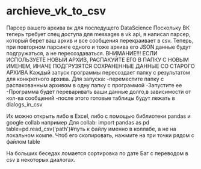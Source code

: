 # archieve_vk_to_csv
Парсер вашего архива вк для последущего DataScience
Поскольку ВК теперь требует спец доступа для messages в vk api, я написал парсер, который берет ваш архив и все сообщения перекраивает в csv.
Теперь, при повторном парсинге одного и тоже архива его JSON данные будут подгружаться, а не пересоздаваться.
ВНИМАНИЕ!!! ЕСЛИ ИСПОЛЬЗУЕТЕ НОВЫЙ АРХИВ, РАСПАКУЙТЕ ЕГО В ПАПКУ С НОВЫМ ИМЕНЕМ, ИНАЧЕ ПОДГРУЗЯТСЯ СОХРАНЕННЫЕ ДАННЫЕ СО СТАРОГО АРХИВА
Каждый запуск программы пересоздает папку с результатом для конкретного архива.
Для запуска:
-переместите папку с распакованным архивом в одну папку с программой
-Запустите ее
-Программа будет переваривать ваши данные долго,в зависимости от кол-ва сообщений
-после этого готовые таблицы будут лежать в dialogs_in_csv

Их можно открыть либо в Excel, либо с помощью библиотеки pandas и google collab например
Для collab:
import pandas as pd
table=pd.read_csv('path')#путь к файлу именно в коллабе, а не на локальном компе. Чтоб его скопировать, нажмите на три точки рядом с файлом
table

На больших беседах ломается сортировка по дате
Баг с переводом в csv в некоторых диалогах.
